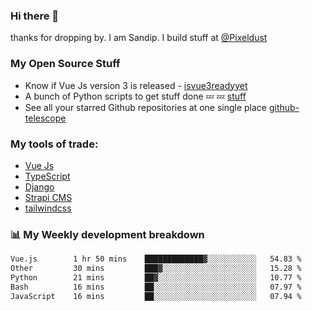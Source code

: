 ### Hi there 👋

thanks for dropping by.
I am Sandip. I build stuff at [@Pixeldust](github.com/pixeldust-in/)

###  **My Open Source Stuff**

 - Know if Vue Js version 3 is released -  [isvue3readyyet](https://github.com/sandiprb/isvue3readyyet)
 - A bunch of Python scripts to get stuff done 💤 💤 [stuff](https://github.com/sandiprb/stuff)
 - See all your starred Github repositories at one single place [github-telescope](https://github.com/sandiprb/github-telescope)



###  **My tools of trade:**
 - [Vue Js](https://github.com/vuejs/vue/)
 - [TypeScript](https://github.com/microsoft/TypeScript)
 - [Django](github.com/django/django)
 - [Strapi CMS](github.com/strapi/strapi)
 - [tailwindcss](https://github.com/tailwindlabs/tailwindcss)


###  📊 **My Weekly development breakdown**
<!--START_SECTION:waka-->

```txt
Vue.js        1 hr 50 mins    █████████████▓░░░░░░░░░░░   54.83 %
Other         30 mins         ███▓░░░░░░░░░░░░░░░░░░░░░   15.28 %
Python        21 mins         ██▓░░░░░░░░░░░░░░░░░░░░░░   10.77 %
Bash          16 mins         ██░░░░░░░░░░░░░░░░░░░░░░░   07.97 %
JavaScript    16 mins         ██░░░░░░░░░░░░░░░░░░░░░░░   07.94 %
```

<!--END_SECTION:waka-->
